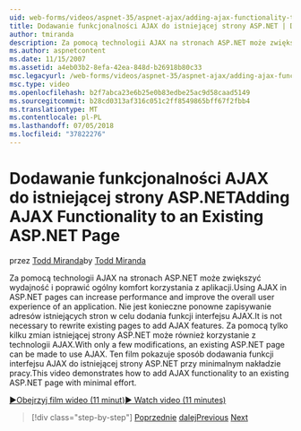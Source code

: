 ```yaml
---
uid: web-forms/videos/aspnet-35/aspnet-ajax/adding-ajax-functionality-to-an-existing-aspnet-page
title: Dodawanie funkcjonalności AJAX do istniejącej strony ASP.NET | Dokumentacja firmy Microsoft
author: tmiranda
description: Za pomocą technologii AJAX na stronach ASP.NET może zwiększyć wydajność i poprawić ogólny komfort korzystania z aplikacji. Nie jest konieczne do przepisania istniejących stron...
ms.author: aspnetcontent
ms.date: 11/15/2007
ms.assetid: a4eb03b2-8efa-42ea-848d-b26918b80c33
msc.legacyurl: /web-forms/videos/aspnet-35/aspnet-ajax/adding-ajax-functionality-to-an-existing-aspnet-page
msc.type: video
ms.openlocfilehash: b2f7abca23e6b25e0b83edbe25ac9d58caad5149
ms.sourcegitcommit: b28cd0313af316c051c2ff8549865bff67f2fbb4
ms.translationtype: MT
ms.contentlocale: pl-PL
ms.lasthandoff: 07/05/2018
ms.locfileid: "37822276"
---
```

<a name="adding-ajax-functionality-to-an-existing-aspnet-page"></a><span data-ttu-id="c9ec0-104">Dodawanie funkcjonalności AJAX do istniejącej strony ASP.NET</span><span class="sxs-lookup"><span data-stu-id="c9ec0-104">Adding AJAX Functionality to an Existing ASP.NET Page</span></span>
====================
<span data-ttu-id="c9ec0-105">przez [Todd Miranda](https://github.com/tmiranda)</span><span class="sxs-lookup"><span data-stu-id="c9ec0-105">by [Todd Miranda](https://github.com/tmiranda)</span></span>

<span data-ttu-id="c9ec0-106">Za pomocą technologii AJAX na stronach ASP.NET może zwiększyć wydajność i poprawić ogólny komfort korzystania z aplikacji.</span><span class="sxs-lookup"><span data-stu-id="c9ec0-106">Using AJAX in ASP.NET pages can increase performance and improve the overall user experience of an application.</span></span> <span data-ttu-id="c9ec0-107">Nie jest konieczne ponowne zapisywanie adresów istniejących stron w celu dodania funkcji interfejsu AJAX.</span><span class="sxs-lookup"><span data-stu-id="c9ec0-107">It is not necessary to rewrite existing pages to add AJAX features.</span></span> <span data-ttu-id="c9ec0-108">Za pomocą tylko kilku zmian istniejącej strony ASP.NET może również korzystanie z technologii AJAX.</span><span class="sxs-lookup"><span data-stu-id="c9ec0-108">With only a few modifications, an existing ASP.NET page can be made to use AJAX.</span></span> <span data-ttu-id="c9ec0-109">Ten film pokazuje sposób dodawania funkcji interfejsu AJAX do istniejącej strony ASP.NET przy minimalnym nakładzie pracy.</span><span class="sxs-lookup"><span data-stu-id="c9ec0-109">This video demonstrates how to add AJAX functionality to an existing ASP.NET page with minimal effort.</span></span>

[<span data-ttu-id="c9ec0-110">&#9654;Obejrzyj film wideo (11 minut)</span><span class="sxs-lookup"><span data-stu-id="c9ec0-110">&#9654; Watch video (11 minutes)</span></span>](https://channel9.msdn.com/Blogs/ASP-NET-Site-Videos/adding-ajax-functionality-to-an-existing-aspnet-page)

> [!div class="step-by-step"]
> <span data-ttu-id="c9ec0-111">[Poprzednie](aspnet-ajax-support-in-visual-studio-2008.md)
> [dalej](creating-and-using-an-ajax-enabled-web-service-in-a-web-site.md)</span><span class="sxs-lookup"><span data-stu-id="c9ec0-111">[Previous](aspnet-ajax-support-in-visual-studio-2008.md)
[Next](creating-and-using-an-ajax-enabled-web-service-in-a-web-site.md)</span></span>
